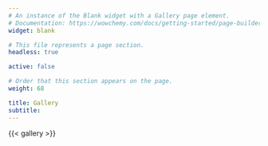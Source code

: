 ```yaml
---
# An instance of the Blank widget with a Gallery page element.
# Documentation: https://wowchemy.com/docs/getting-started/page-builder/
widget: blank

# This file represents a page section.
headless: true

active: false

# Order that this section appears on the page.
weight: 68

title: Gallery
subtitle:
---
```


{{< gallery >}}
